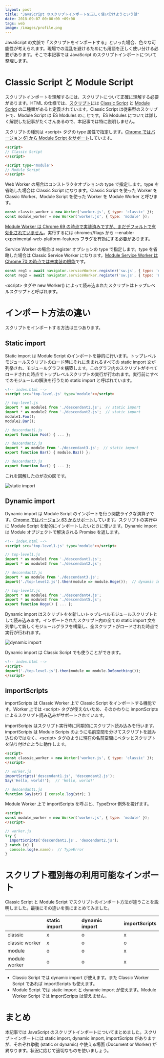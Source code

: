 ```yaml
---
layout: post
title: "JavaScript のスクリプトインポートを正しく使い分けようという話"
date: 2018-09-07 00:00:00 +09:00
tags: web
image: /images/profile.png
---
```


JavaScript の文脈で「スクリプトをインポートする」といった場合、色々な可能性が考えられます。現場での混乱を避けるためにも用語を正しく使い分ける必要があります。そこで本記事では JavaScript のスクリプトインポートについて整理します。

# Classic Script と Module Script

スクリプトインポートを理解するには、スクリプトについて正確に理解する必要があります。HTML の仕様では、[スクリプト](https://html.spec.whatwg.org/multipage/webappapis.html#concept-script)には [Classic Script](https://html.spec.whatwg.org/multipage/webappapis.html#classic-script) と [Module Script](https://html.spec.whatwg.org/multipage/webappapis.html#module-script) の二種類があると定義されています。Classic Script は従来型のスクリプトで、Module Script は ES Modules のことです。ES Modules については詳しく解説した記事がたくさんあるので、本記事では特に説明しません。

スクリプトの種別は \<script\> タグの type 属性で指定します。[Chrome ではバージョン 61 から Module Script をサポート](https://www.chromestatus.com/feature/5365692190687232)しています。

```html
<script>
// Classic Script
</script>

<script type='module'>
// Module Script
</script>
```

Web Worker の場合はコンストラクタオプションの type で指定します。type を省略した場合は Classic Script になります。Classic Script を使った Worker を Classic Worker、Module Script を使った Worker を Module Worker と呼びます。

```js
const classic_worker = new Worker('worker.js', { type: 'classic' });
const module_worker = new Worker('worker.js', { type: 'module' });
```

[Module Worker は Chrome 69 の時点で実装済みですが、まだデフォルトで有効化されていません](https://www.chromestatus.com/feature/5761300827209728)。実行するには chrome://flags から --enable-experimental-web-platform-features フラグを有効にする必要があります。

Service Worker の場合は register オプションの type で指定します。type を省略した場合は Classic Service Worker になります。[Module Service Worker は Chrome 70 の時点では未実装の機能](https://bugs.chromium.org/p/chromium/issues/detail?id=824647)です。

```js
const reg1 = await navigator.serviceWorker.register('sw.js', { type: 'classic' });
const reg2 = await navigator.serviceWorker.register('sw.js', { type: 'module' });
```

\<script\> タグや new Worker() によって読み込まれたスクリプトはトップレベルスクリプトと呼ばれます。

# インポート方法の違い

スクリプトをインポートする方法は三つあります。

## Static import

Static import は Module Script のインポートを静的に行います。トップレベルモジュールスクリプトのロード時にそれに含まれるすべての static import 文が列挙され、モジュールグラフを構築します。このグラフ内のスクリプトがすべてロードされた時点でトップレベルスクリプトの実行が行われます。実行前にすべてのモジュールの解決を行うため static import と呼ばれています。

```html
<!-- index.html -->
<script src='top-level.js' type='module'></script>
```

```js
// top-level.js
import * as module1 from './descendant1.js';  // static import
import * as module2 from './descendant2.js';  // static import
module1.Foo();
module2.Bar();

// descendant1.js
export function Foo() { ... };

// descendant2.js
import * as module from './descendant3.js';  // static import
export function Bar() { module.Baz() };

// descendant3.js
export function Baz() { ... };
```

これを図解したのが次の図です。

![static import](/images/javascript-import-static-import.png)

## Dynamic import

Dynamic import は Module Script のインポートを行う関数ライクな演算子です。[Chrome ではバージョン 63 からサポート](https://www.chromestatus.com/feature/5684934484164608)しています。スクリプトの実行中に Module Script を動的にインポートしたいときに使います。Dynamic import は Module オブジェクトで解決される Promise を返します。

```html
<!-- index.html -->
<script src='top-level1.js' type='module'></script>
```

```js
// top-level1.js
import * as module1 from './descendant1.js';
import * as module2 from './descendant2.js';

// descendant2.js
import * as module from './descendant3.js';
import('./top-level2.js').then(module => module.Hoge());  // dynamic import

// top-level2.js
import * as module1 from './descendant4.js';
import * as module2 from './descendant5.js';
export function Hoge() { ... };
```

Dynamic import はスクリプトをを新しいトップレベルモジュールスクリプトとして読み込みます。インポートされたスクリプト内の全ての static import 文を列挙して新しくモジュールグラフを構築し、全スクリプトがロードされた時点で実行が行われます。

![dynamic import](/images/javascript-import-dynamic-import.png)

Dynamic import は Classic Script でも使うことができます。

```html
<!-- index.html -->
<script>
import('./top-level.js').then(module => module.DoSomething());
</script>
```

## importScripts

importScripts は Classic Worker 上で Classic Script をインポートする機能です。Worker 上では \<script\> タグが使えないため、そのかわりに importScripts によるスクリプト読み込みがサポートされています。

importScripts はスクリプト実行時に同期的にスクリプト読み込みを行います。importScripts は Module Scripts のように名前空間を分けてスクリプトを読み込むのではなく、\<script\> タグのように現在の名前空間にベタッとスクリプトを貼り付けたように動作します。

```html
<script>
const classic_worker = new Worker('worker.js', { type: 'classic' });
</script>
```

```js
// worker.js
importScripts('descendant1.js', 'descendant2.js');
Say('Hello, world!');  // 'Hello, world!'

// descendant1.js
function Say(str) { console.log(str); }
```

Module Worker 上で importScripts を呼ぶと、TypeError 例外を投げます。

```html
<script>
const module_worker = new Worker('worker.js', { type: 'module' });
</script>
```

```js
// worker.js
try {
  importScripts('descendant1.js', 'descendant2.js');
} catch (e) {
  console.log(e.name);  // TypeError
}
```

# スクリプト種別毎の利用可能なインポート

Classic Script と Module Script でスクリプトのインポート方法が違うことを説明しました。最後にその違いを表にまとめてみました。

| | static import | dynamic import | importScripts |
| :--- | :--- | :---| :--- |
| classic | x | o | x |
| classic worker | x | o | o |
| module | o | o | x |
| module worker | o | o | x |

- Classic Script では dynamic import が使えます。また Classic Worker Script であれば importScripts も使えます。
- Module Script では static import と dynamic import が使えます。Module Worker Script では importScripts は使えません。

# まとめ

本記事では JavaScript のスクリプトインポートについてまとめました。スクリプトインポートには static import, dynamic import, importScripts がありますが、それぞれ挙動 (static or dynamic) や使える場面 (Document or Worker) が異なります。状況に応じて適切なものを使いましょう。